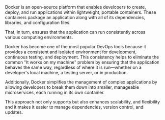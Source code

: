 Docker is an open-source platform that enables developers to create, deploy, and run applications within lightweight, portable containers. These containers package an application along with all of its dependencies, libraries, and configuration files.

That, in turn, ensures that the application can run consistently across various computing environments.

Docker has become one of the most popular DevOps tools because it provides a consistent and isolated environment for development, continuous testing, and deployment. This consistency helps to eliminate the common "It works on my machine" problem by ensuring that the application behaves the same way, regardless of where it is run—whether on a developer's local machine, a testing server, or in production.

Additionally, Docker simplifies the management of complex applications by allowing developers to break them down into smaller, manageable microservices, each running in its own container.

This approach not only supports but also enhances scalability, and flexibility and it makes it easier to manage dependencies, version control, and updates.
